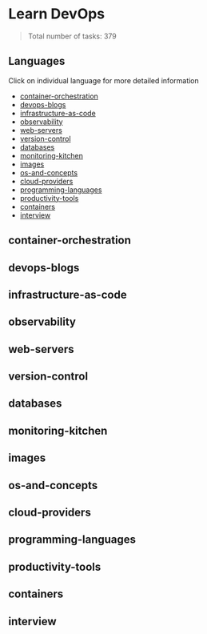 # Learn DevOps

>Total number of tasks: 379

## Languages

Click on individual language for more detailed information

- [container-orchestration](container-orchestration)
- [devops-blogs](devops-blogs)
- [infrastructure-as-code](infrastructure-as-code)
- [observability](observability)
- [web-servers](web-servers)
- [version-control](version-control)
- [databases](databases)
- [monitoring-kitchen](monitoring-kitchen)
- [images](images)
- [os-and-concepts](os-and-concepts)
- [cloud-providers](cloud-providers)
- [programming-languages](programming-languages)
- [productivity-tools](productivity-tools)
- [containers](containers)
- [interview](interview)

## container-orchestration


## devops-blogs


## infrastructure-as-code


## observability


## web-servers


## version-control


## databases


## monitoring-kitchen


## images


## os-and-concepts


## cloud-providers


## programming-languages


## productivity-tools


## containers


## interview

